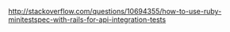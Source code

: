 http://stackoverflow.com/questions/10694355/how-to-use-ruby-minitestspec-with-rails-for-api-integration-tests